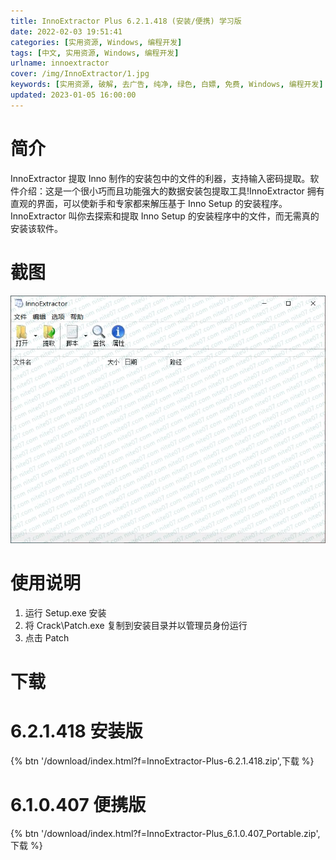 ```yaml
---
title: InnoExtractor Plus 6.2.1.418 (安装/便携) 学习版
date: 2022-02-03 19:51:41
categories: [实用资源, Windows, 编程开发]
tags: [中文, 实用资源, Windows, 编程开发]
urlname: innoextractor
cover: /img/InnoExtractor/1.jpg
keywords: [实用资源, 破解, 去广告, 纯净, 绿色, 白嫖, 免费, Windows, 编程开发]
updated: 2023-01-05 16:00:00
---
```


# 简介

InnoExtractor 提取 Inno 制作的安装包中的文件的利器，支持输入密码提取。软件介绍：这是一个很小巧而且功能强大的数据安装包提取工具!InnoExtractor 拥有直观的界面，可以使新手和专家都来解压基于 Inno Setup 的安装程序。InnoExtractor 叫你去探索和提取 Inno Setup 的安装程序中的文件，而无需真的安装该软件。

# 截图

![](/img/InnoExtractor/2.jpg)

# 使用说明

1. 运行 Setup.exe 安装
2. 将 Crack\Patch.exe 复制到安装目录并以管理员身份运行
3. 点击 Patch

# 下载

# 6.2.1.418 安装版

{% btn '/download/index.html?f=InnoExtractor-Plus-6.2.1.418.zip',下载 %}

# 6.1.0.407 便携版

{% btn '/download/index.html?f=InnoExtractor-Plus_6.1.0.407_Portable.zip',下载 %}
